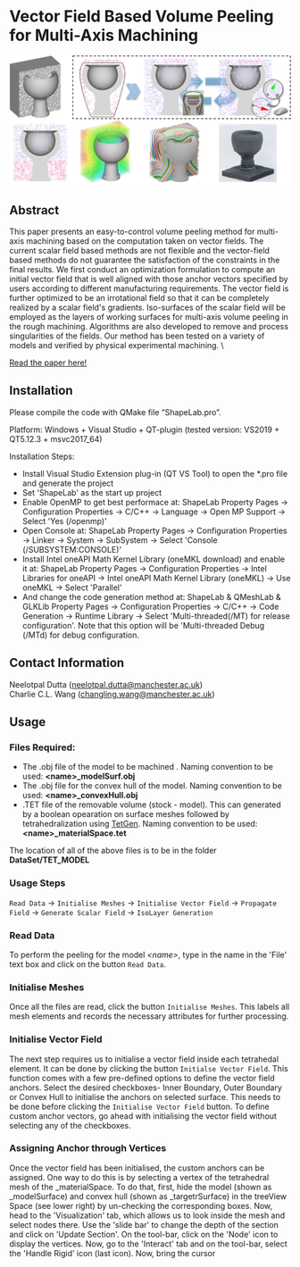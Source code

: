 # Vector Field Based Volume Peeling for Multi-Axis Machining

![Pipeline of the method](./Images/pipeline.jpg)

## Abstract
This paper presents an easy-to-control volume peeling method for multi-axis machining based on the computation taken on vector fields. The current scalar field based methods are not flexible and the vector-field based methods do not guarantee the satisfaction of the constraints in the final results. We first conduct an optimization formulation to compute an initial vector field that is well aligned with those anchor vectors specified by users according to different manufacturing requirements. The vector field is further optimized to be an irrotational field so that it can be completely realized by a scalar field's gradients. Iso-surfaces of the scalar field will be employed as the layers of working surfaces for multi-axis volume peeling in the rough machining. Algorithms are also developed to remove and process singularities of the fields. Our method has been tested on a variety of models and verified by physical experimental machining. \

[Read the paper here!](https://arxiv.org/pdf/2308.00472.pdf)

## Installation
Please compile the code with QMake file “ShapeLab.pro”.

Platform: Windows + Visual Studio + QT-plugin (tested version: VS2019 + QT5.12.3 + msvc2017_64)

Installation Steps:
- Install Visual Studio Extension plug-in (QT VS Tool) to open the *.pro file and generate the project
- Set 'ShapeLab' as the start up project
- Enable OpenMP to get best performace at: ShapeLab Property Pages -> Configuration Properties -> C/C++ -> Language -> Open MP Support -> Select 'Yes (/openmp)'
- Open Console at: ShapeLab Property Pages -> Configuration Properties -> Linker -> System -> SubSystem -> Select 'Console (/SUBSYSTEM:CONSOLE)'
- Install Intel oneAPI Math Kernel Library (oneMKL download) and enable it at: ShapeLab Property Pages -> Configuration Properties -> Intel Libraries for oneAPI -> Intel oneAPI Math Kernel Library (oneMKL) -> Use oneMKL -> Select 'Parallel'
- And change the code generation method at: ShapeLab & QMeshLab & GLKLib Property Pages -> Configuration Properties -> C/C++ -> Code Generation -> Runtime Library -> Select 'Multi-threaded(/MT) for release configuration'. Note that this option will be 'Multi-threaded Debug (/MTd) for debug configuration.

## Contact Information
Neelotpal Dutta ([neelotpal.dutta@manchester.ac.uk](mailto:neelotpal.dutta@manchester.ac.uk))\
Charlie C.L. Wang ([changling.wang@manchester.ac.uk](mailto:changling.wang@manchester.ac.uk))

## Usage
### Files Required:
  - The .obj file of the model to be machined . Naming convention to be used: **\<name\>_modelSurf.obj**
  - The .obj file for the convex hull of the model. Naming convention to be used: **\<name\>_convexHull.obj**
  - .TET file of the removable volume (stock - model). This can generated by a boolean opearation on surface meshes followed by tetrahedralization using [TetGen](https://wias-berlin.de/software/index.jsp?id=TetGen&lang=1). Naming convention to be used: **\<name\>_materialSpace.tet**

  The location of all of the above files is to be in the folder **DataSet/TET_MODEL**

### Usage Steps
`Read Data` -> `Initialise Meshes` -> `Initialise Vector Field` -> `Propagate Field` -> `Generate Scalar Field` -> `IsoLayer Generation`

### Read Data
To perform the peeling for the model *\<name\>*, type in the name in the 'File' text box and click on the button `Read Data`.

### Initialise Meshes
Once all the files are read, click the button `Initialise Meshes`. This labels all mesh elements and records the necessary attributes for further processing.


### Initialise Vector Field
The next step requires us to initialise a vector field inside each tetrahedal element. It can be done by clicking the button `Initialse Vector Field`. This function comes with a few pre-defined options to define the vector field anchors. Select the desired checkboxes- Inner Boundary, Outer Boundary
or Convex Hull to initialise the anchors on selected surface. This needs to be done before clicking the `Initialise Vector Field` button. To define custom anchor vectors, go ahead with initialising the vector field without selecting any of the checkboxes.

### Assigning Anchor through Vertices
Once the vector field has been initialised, the custom anchors can be assigned. One way to do this is by selecting a vertex of the tetrahedral mesh of the <name>_materialSpace. To do that, first, hide the model (shown as <name>_modelSurface) and convex hull (shown as <name>_targetrSurface) in the treeView Space (see lower right) by un-checking the corresponding boxes. Now, head to the 'Visualization' tab, which allows us to look inside the mesh and select nodes there. Use the 'slide bar' to change the depth of the section and click on 'Update Section'. On the tool-bar, click on the 'Node' icon to display the vertices.  Now, go to the 'Interact' tab and on the tool-bar, select the 'Handle Rigid' icon (last icon). Now, bring the cursor
